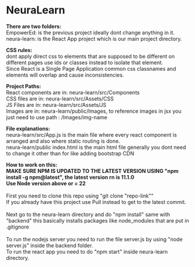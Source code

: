 # NeuraLearn

**There are two folders:**<br>
EmpowerEd: is the previous project ideally dont change anything in it.<br>
neura-learn: is the React App project which is our main project directory.

**CSS rules:**<br>
dont apply direct css to elements that are supposed to be different on different pages use ids or classes instead to isolate that element.<br>
Since React is a Single Page Application common css classnames and elements will overlap and cause inconsistencies.

**Project Paths:**<br>
React components are in: neura-learn/src/Components<br>
CSS files are in: neura-learn/src/Assets/CSS<br>
JS Files are in: neura-learn/src/Assets/JS<br>
Images are in: neura-learn/public/Images, to reference images in jsx you just need to use path : /Images/img-name

**File explanations:**<br>
neura-learn/src/App.js is the main file where every react component is arranged and also where static routing is done.<br>
neura-learn/public index.html is the main html file generally you dont need to change it other than for like adding bootstrap CDN

**How to work on this:**<br>
**MAKE SURE NPM IS UPDATED TO THE LATEST VERSION USING "npm install -g npm@latest", the latest version rn is 11.1.0**<br>
**Use Node version above or = 22**<br><br>
First you need to clone this repo using "git clone "repo-link""<br>
If you already have this project use Pull instead to get to the latest commit.<br><br>
Next go to the neura-learn directory and do "npm install" same with "backend" this basically installs packages like node_modules that are put in .gitignore<br><br>
To run the nodejs server you need to run the file server.js by using "node server.js" inside the backend folder.<br>
To run the react app you need to do "npm start" inside neura-learn directory.<br>
